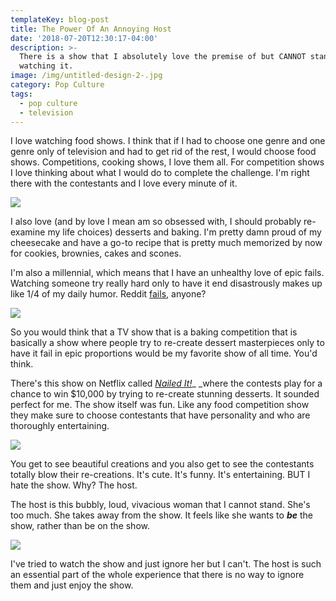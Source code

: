 ```yaml
---
templateKey: blog-post
title: The Power Of An Annoying Host
date: '2018-07-20T12:30:17-04:00'
description: >-
  There is a show that I absolutely love the premise of but CANNOT stand
  watching it. 
image: /img/untitled-design-2-.jpg
category: Pop Culture
tags:
  - pop culture
  - television
---
```

I love watching food shows. I think that if I had to choose one genre and one genre only of television and had to get rid of the rest, I would choose food shows. Competitions, cooking shows, I love them all. For competition shows I love thinking about what I would do to complete the challenge. I'm right there with the contestants and I love every minute of it. 

![](/img/image.jpg)

I also love (and by love I mean am so obsessed with, I should probably re-examine my life choices) desserts and baking. I'm pretty damn proud of my cheesecake and have a go-to recipe that is pretty much memorized by now for cookies, brownies, cakes and scones. 

I'm also a millennial, which means that I have an unhealthy love of epic fails. Watching someone try really hard only to have it end disastrously makes up like 1/4 of my daily humor. Reddit [fails](https://www.reddit.com/r/fail/), anyone?

![](/img/nailed-it-article-image.jpg)

So you would think that a TV show that is a baking competition that is basically a show where people try to re-create dessert masterpieces only to have it fail in epic proportions would be my favorite show of all time. You'd think. 

There's this show on Netflix called [_Nailed It!_](https://www.netflix.com/ca/title/80179138)_ _where the contests play for a chance to win $10,000 by trying to re-create stunning desserts. It sounded perfect for me. The show itself was fun. Like any food competition show they make sure to choose contestants that have personality and who are thoroughly entertaining. 

![](/img/nailedit.png)

You get to see beautiful creations and you also get to see the contestants totally blow their re-creations. It's cute. It's funny. It's entertaining. BUT I hate the show. Why? The host.

The host is this bubbly, loud, vivacious woman that I cannot stand. She's too much. She takes away from the show. It feels like she wants to **_be_** the show, rather than be on the show. 

![](/img/tmp_c7msuf_6ac7d57c426647d4_nailedit__09.png)

I've tried to watch the show and just ignore her but I can't. The host is such an essential part of the whole experience that there is no way to ignore them and just enjoy the show.

